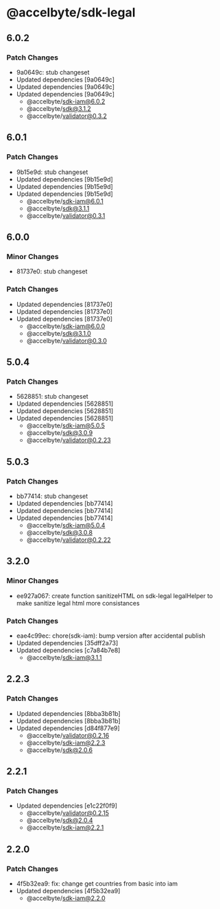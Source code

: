 # @accelbyte/sdk-legal

## 6.0.2

### Patch Changes

- 9a0649c: stub changeset
- Updated dependencies [9a0649c]
- Updated dependencies [9a0649c]
- Updated dependencies [9a0649c]
  - @accelbyte/sdk-iam@6.0.2
  - @accelbyte/sdk@3.1.2
  - @accelbyte/validator@0.3.2

## 6.0.1

### Patch Changes

- 9b15e9d: stub changeset
- Updated dependencies [9b15e9d]
- Updated dependencies [9b15e9d]
- Updated dependencies [9b15e9d]
  - @accelbyte/sdk-iam@6.0.1
  - @accelbyte/sdk@3.1.1
  - @accelbyte/validator@0.3.1

## 6.0.0

### Minor Changes

- 81737e0: stub changeset

### Patch Changes

- Updated dependencies [81737e0]
- Updated dependencies [81737e0]
- Updated dependencies [81737e0]
  - @accelbyte/sdk-iam@6.0.0
  - @accelbyte/sdk@3.1.0
  - @accelbyte/validator@0.3.0

## 5.0.4

### Patch Changes

- 5628851: stub changeset
- Updated dependencies [5628851]
- Updated dependencies [5628851]
- Updated dependencies [5628851]
  - @accelbyte/sdk-iam@5.0.5
  - @accelbyte/sdk@3.0.9
  - @accelbyte/validator@0.2.23

## 5.0.3

### Patch Changes

- bb77414: stub changeset
- Updated dependencies [bb77414]
- Updated dependencies [bb77414]
- Updated dependencies [bb77414]
  - @accelbyte/sdk-iam@5.0.4
  - @accelbyte/sdk@3.0.8
  - @accelbyte/validator@0.2.22

## 3.2.0

### Minor Changes

- ee927a067: create function sanitizeHTML on sdk-legal legalHelper to make sanitize legal html more consistances

### Patch Changes

- eae4c99ec: chore(sdk-iam): bump version after accidental publish
- Updated dependencies [35dff2a73]
- Updated dependencies [c7a84b7e8]
  - @accelbyte/sdk-iam@3.1.1

## 2.2.3

### Patch Changes

- Updated dependencies [8bba3b81b]
- Updated dependencies [8bba3b81b]
- Updated dependencies [d84f877e9]
  - @accelbyte/validator@0.2.16
  - @accelbyte/sdk-iam@2.2.3
  - @accelbyte/sdk@2.0.6

## 2.2.1

### Patch Changes

- Updated dependencies [e1c22f0f9]
  - @accelbyte/validator@0.2.15
  - @accelbyte/sdk@2.0.4
  - @accelbyte/sdk-iam@2.2.1

## 2.2.0

### Patch Changes

- 4f5b32ea9: fix: change get countries from basic into iam
- Updated dependencies [4f5b32ea9]
  - @accelbyte/sdk-iam@2.2.0
